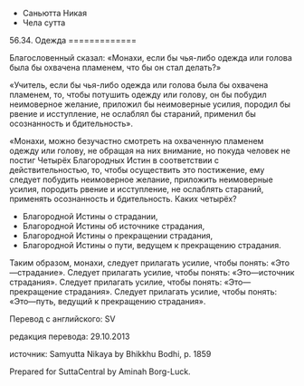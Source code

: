 









* Саньютта Никая
* Чела сутта


56\.34\. Одежда
\=\=\=\=\=\=\=\=\=\=\=\=\=



Благословенный сказал: «Монахи, если бы чья\-либо одежда или голова была бы охвачена пламенем, что бы он стал делать?»


«Учитель, если бы чья\-либо одежда или голова была бы охвачена пламенем, то, чтобы потушить одежду или голову, он бы побудил неимоверное желание, приложил бы неимоверные усилия, породил бы рвение и исступление, не ослаблял бы стараний, применил бы осознанность и бдительность»\.


«Монахи, можно безучастно смотреть на охваченную пламенем одежду или голову, не обращая на них внимание, но покуда человек не постиг Четырёх Благородных Истин в соответствии с действительностью, то, чтобы осуществить это постижение, ему следует побудить неимоверное желание, приложить неимоверные усилия, породить рвение и исступление, не ослаблять стараний, применять осознанность и бдительность\. Каких четырёх?


* Благородной Истины о страдании,
* Благородной Истины об источнике страдания,
* Благородной Истины о прекращении страдания,
* Благородной Истины о пути, ведущем к прекращению страдания\.


Таким образом, монахи, следует прилагать усилие, чтобы понять: «Это—страдание»\. Следует прилагать усилие, чтобы понять: «Это—источник страдания»\. Следует прилагать усилие, чтобы понять: «Это—прекращение страдания»\. Следует прилагать усилие, чтобы понять: «Это—путь, ведущий к прекращению страдания»\.



Перевод с английского: SV


редакция перевода: 29\.10\.2013


источник: Samyutta Nikaya by Bhikkhu Bodhi, p\. 1859


Prepared for SuttaCentral by Aminah Borg\-Luck\.







